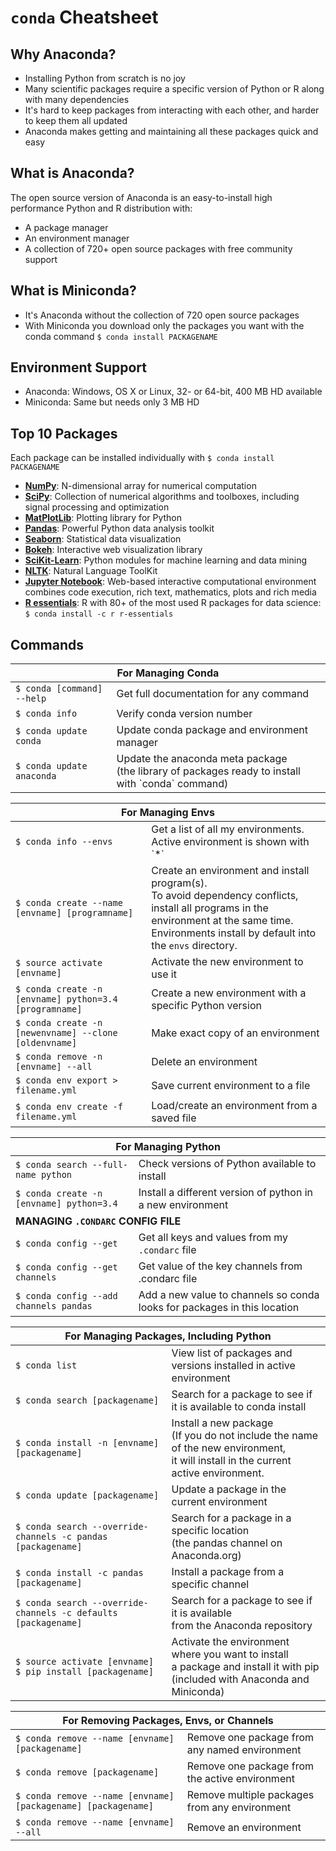 # <code>conda</code> Cheatsheet

## Why Anaconda?

- Installing Python from scratch is no joy
- Many scientific packages require a specific version of Python or R along with many dependencies
- It's hard to keep packages from interacting with each other, and harder to keep them all updated
- Anaconda makes getting and maintaining all these packages quick and easy

## What is Anaconda?

The open source version of Anaconda is an easy-to-install high performance Python and R distribution with:
- A package manager
- An environment manager
- A collection of 720+ open source packages with free community support

## What is Miniconda?

- It's Anaconda without the collection of 720 open source packages
- With Miniconda you download only the packages you want with the conda command <code>$ conda install PACKAGENAME</code>

## Environment Support

- Anaconda: Windows, OS X or Linux, 32- or 64-bit, 400 MB HD available
- Miniconda: Same but needs only 3 MB HD

## Top 10 Packages

Each package can be installed individually with <code>$ conda install PACKAGENAME</code>

- [**NumPy**](http://numpy.org): N-dimensional array for numerical computation
- [**SciPy**](http://scipy.org): Collection of numerical algorithms and toolboxes, including signal processing and optimization
- [**MatPlotLib**](http://matplotlib.org): Plotting library for Python
- [**Pandas**](http://pandas.pydata.org): Powerful Python data analysis toolkit
- [**Seaborn**](http://stanford.edu/~mwaskom/software/seaborn/): Statistical data visualization
- [**Bokeh**](http://bokeh.pydata.org): Interactive web visualization library
- [**SciKit-Learn**](http://scikit-learn.org/stable): Python modules for machine learning and data mining
- [**NLTK**](http://nltk.org): Natural Language ToolKit
- [**Jupyter Notebook**](http://jupyter.org): Web-based interactive computational environment combines code execution, rich text, mathematics, plots and rich media
- [**R essentials**](http://conda.pydata.org/docs/r-with-conda.html): R with 80+ of the most used R packages for data science: <code>$ conda install -c r r-essentials</code>

## Commands

<table>
  <thead>
    <th colspan=2>For Managing Conda</th>
  </thead>
  <tbody>
    <tr>
      <td><code>$ conda [command] --help</code></td>
      <td>Get full documentation for any command</td>
    </tr>
    <tr>
      <td><code>$ conda info</code></td>
      <td>Verify conda version number</td>
    </tr>
    <tr>
      <td><code>$ conda update conda</code></td>
      <td>Update conda package and environment manager</td>
    </tr>
    <tr>
      <td><code>$ conda update anaconda</code></td>
      <td>Update the anaconda meta package<br>(the library of packages ready to install with `conda` command)</td>
    </tr>
  </tbody>
</table>
  
<table>
  <thead>
    <th colspan=2>For Managing Envs</th>
  </thead>
  <tbody>
    <tr>
      <td><code>$ conda info --envs</code></td>
      <td>Get a list of all my environments. Active environment is shown with `*`</td>
    </tr>
    <tr>
      <td><code>$ conda create --name [envname] [programname]</code></td>
      <td>Create an environment and install program(s).<br>To avoid dependency conflicts, install all programs in the environment at the same time.<br>Environments install by default into the <code>envs</code> directory.</td>
    </tr>
    <tr>
      <td><code>$ source activate [envname]</code></td>
      <td>Activate the new environment to use it</td>
    </tr>
    <tr>
      <td><code>$ conda create -n [envname] python=3.4 [programname]</code></td>
      <td>Create a new environment with a specific Python version</td>
    </tr>
    <tr>
      <td><code>$ conda create -n [newenvname] --clone [oldenvname]</code></td>
      <td>Make exact copy of an environment</td>
    </tr>
    <tr>
      <td><code>$ conda remove -n [envname] --all</code></td>
      <td>Delete an environment</td>
    </tr>
    <tr>
      <td><code>$ conda env export > filename.yml</code></td>
      <td>Save current environment to a file</td>
    </tr>
    <tr>
      <td><code>$ conda env create -f filename.yml</code></td>
      <td>Load/create an environment from a saved file</td>
    </tr>
  </tbody>
</table>

<table>
  <thead>
    <th colspan=2>For Managing Python</th>
  </thead>
  <tbody>
    <tr>
      <td><code>$ conda search --full-name python</code></td>
      <td>Check versions of Python available to install</td>
    </tr>
    <tr>
      <td><code>$ conda create -n [envname] python=3.4</code></td>
      <td>Install a different version of python in a new environment</td>
    </tr>
    <tr><td colspan=2><strong>MANAGING <code>.CONDARC</code> CONFIG FILE</strong></td></tr>
    <tr>
      <td><code>$ conda config --get</code></td>
      <td>Get all keys and values from my <code>.condarc</code> file</td>
    </tr>
    <tr>
      <td><code>$ conda config --get channels</code></td>
      <td>Get value of the key channels from .condarc file</td>
    </tr>
    <tr>
      <td><code>$ conda config --add channels pandas</code></td>
      <td>Add a new value to channels so conda looks for packages in this location</td>
    </tr>
  </tbody>
</table>
    
<table>
  <thead>
    <th colspan=2>For Managing Packages, Including Python</th>
  </thead>
  <tbody>  
    <tr>
      <td><code>$ conda list</code></td>
      <td>View list of packages and versions installed in active environment</td>
    </tr>
    <tr>
      <td><code>$ conda search [packagename]</code></td>
      <td>Search for a package to see if it is available to conda install</td>
    </tr>
    <tr>
      <td><code>$ conda install -n [envname] [packagename]</code></td>
      <td>Install a new package<br>(If you do not include the name of the new environment,<br>it will install in the current active environment.</td>
    </tr>
    <tr>
      <td><code>$ conda update [packagename]</code></td>
      <td>Update a package in the current environment</td>
    </tr>
    <tr>
      <td><code>$ conda search --override-channels -c pandas [packagename]</code></td>
      <td>Search for a package in a specific location<br>(the pandas channel on Anaconda.org)</td>
    </tr>
    <tr>
      <td><code>$ conda install -c pandas [packagename]</code></td>
      <td>Install a package from a specific channel</td>
    </tr>
    <tr>
      <td><code>$ conda search --override-channels -c defaults [packagename]</code></td>
      <td>Search for a package to see if it is available<br>from the Anaconda repository</td>
    </tr>
    <tr>
      <td><code>$ source activate [envname] $ pip install [packagename]</code></td>
      <td>Activate the environment where you want to install<br>a package and install it with pip<br>(included with Anaconda and Miniconda)</td>
    </tr>
  </tbody>
</table>
    
<table>
  <thead>
    <th colspan=2>For Removing Packages, Envs, or Channels</th>
  </thead>
  <tbody>   
    <tr>
      <td><code>$ conda remove --name [envname] [packagename]</code></td>
      <td>Remove one package from any named environment</td>
    </tr>
    <tr>
      <td><code>$ conda remove [packagename]</code></td>
      <td>Remove one package from the active environment</td>
    </tr>
    <tr>
      <td><code>$ conda remove --name [envname] [packagename] [packagename]</code></td>
      <td>Remove multiple packages from any environment</td>
    </tr>
    <tr>
      <td><code>$ conda remove --name [envname] --all</code></td>
      <td>Remove an environment</td>
    </tr>
  </tbody>
</table>
